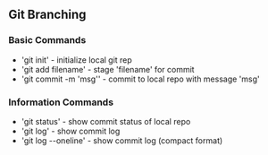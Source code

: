 ## Git Branching

### Basic Commands

* 'git init' - initialize local git rep
* 'git add filename' - stage 'filename' for commit
* 'git commit -m 'msg'' - commit to local repo with message
'msg'


### Information Commands
* 'git status' - show commit status of local repo
* 'git log' - show commit log
* 'git log --oneline' - show commit log (compact format)
